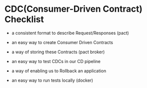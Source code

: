 # CDC(Consumer-Driven Contract) Checklist

- a consistent format to describe Request/Responses (pact)

- an easy way to create Consumer Driven Contracts

- a way of storing these Contracts (pact broker)

- an easy way to test CDCs in our CD pipeline

- a way of enabling us to Rollback an application

- an easy way to run tests locally (docker)
